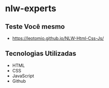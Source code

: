 # nlw-experts

## Teste Você mesmo

- https://leotomio.github.io/NLW-Html-Css-Js/

## Tecnologias Utilizadas

- HTML
- CSS
- JavaScript
- Github
